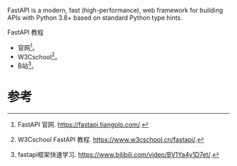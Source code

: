 FastAPI is a modern, fast (high-performance), web framework for building APIs with Python 3.8+ based on standard Python type hints.

FastAPI 教程

- 官网[^1]。
- W3Cschool[^2]。
- B站[^3]。



# 参考

[^1]: FastAPI 官网. https://fastapi.tiangolo.com/.
[^2]: W3Cschool FastAPI 教程. https://www.w3cschool.cn/fastapi/.
[^3]: fastapi框架快速学习. https://www.bilibili.com/video/BV1Ya4y1D7et/.
